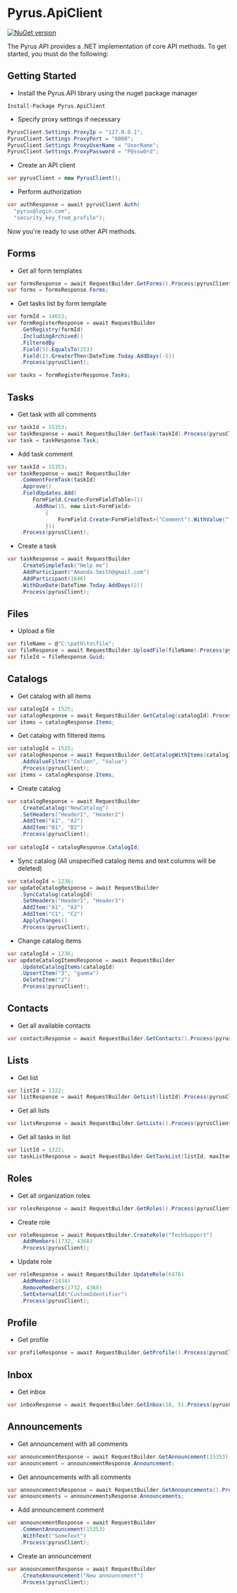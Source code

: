 # Pyrus.ApiClient

[![NuGet version](https://badge.fury.io/nu/Pyrus.ApiClient.svg)](https://badge.fury.io/nu/Pyrus.ApiClient)

The Pyrus API provides a .NET implementation of core API methods. To get started, you must do the following:

## Getting Started

* Install the Pyrus.API library using the nuget package manager

````
Install-Package Pyrus.ApiClient
````

* Specify proxy settings if necessary

```csharp
PyrusClient.Settings.ProxyIp = "127.0.0.1";
PyrusClient.Settings.ProxyPort = "8080";
PyrusClient.Settings.ProxyUserName = "UserName";
PyrusClient.Settings.ProxyPassword = "P@ssw0rd";
```

* Create an API client

```csharp
var pyrusClient = new PyrusClient();
```

* Perform authorization 

```csharp
var authResponse = await pyrusClient.Auth(	
  "pyrus@login.com", 
  "security_key_from_profile");
```

Now you're ready to use other API methods.

## Forms

* Get all form templates
  
```csharp
var formsResponse = await RequestBuilder.GetForms().Process(pyrusClient);
var forms = formsResponse.Forms;
```

* Get tasks list by form template
  
```csharp
var formId = 14653;
var formRegisterResponse = await RequestBuilder
	.GetRegistry(formId)
	.IncludingArchived()
	.FilteredBy
	.Field(5).EqualsTo(253)
	.Field(2).GreaterThen(DateTime.Today.AddDays(-5))
	.Process(pyrusClient);

var tasks = formRegisterResponse.Tasks;
```

## Tasks

* Get task with all comments

```csharp
var taskId = 15353;
var taskResponse = await RequestBuilder.GetTask(taskId).Process(pyrusClient);;
var task = taskResponse.Task;
```

* Add task comment

```csharp
var taskId = 15353;
var taskResponse = await RequestBuilder
	.CommentFormTask(taskId)
	.Approve()
	.FieldUpdates.Add(
		FormField.Create<FormFieldTable>(1)
		.AddRow(15, new List<FormField>
			{
				FormField.Create<FormFieldText>("Comment").WithValue("Thhats's right")
			}))
	.Process(pyrusClient);
```

* Create a task
  
```csharp
var taskResponse = await RequestBuilder
	.CreateSimpleTask("Help me")
	.AddParticipant("Amanda.Smith@gmail.com")
	.AddParticipant(1646)
	.WithDueDate(DateTime.Today.AddDays(2))
	.Process(pyrusClient);
```

## Files

* Upload a file

```csharp
var fileName = @"C:\path\to\file";
var fileResponse = await RequestBuilder.UploadFile(fileName).Process(pyrusClient);
var fileId = fileResponse.Guid;
```

## Catalogs

* Get catalog with all items

```csharp
var catalogId = 1525;
var catalogResponse = await RequestBuilder.GetCatalog(catalogId).Process(pyrusClient);
var items = catalogResponse.Items;
```

* Get catalog with filtered items
```csharp
var catalogId = 1525;
var catalogResponse = await RequestBuilder.GetCatalogWithItems(catalogId)
    .AddValueFilter("Column", "Value")
    .Process(pyrusClient);
var items = catalogResponse.Items;
```

* Create catalog

```csharp
var catalogResponse = await RequestBuilder
	.CreateCatalog("NewCatalog")
	.SetHeaders("Header1", "Header2")
	.AddItem("A1", "A2")
	.AddItem("B1", "B2")
	.Process(pyrusClient);
	
var catalogId = catalogResponse.CatalogId;
```

* Sync catalog (All unspecified catalog items and text columns will be deleted)

```csharp
var catalogId = 1236;
var updateCatalogResponse = await RequestBuilder
	.SyncCatalog(catalogId)
	.SetHeaders("Header1", "Header3")
	.AddItem("A1", "A3")
	.AddItem("C1", "C2")
	.ApplyChanges()
	.Process(pyrusClient);
```

* Change catalog items

```csharp
var catalogId = 1236;
var updateCatalogItemsResponse = await RequestBuilder
    .UpdateCatalogItems(catalogId)
    .UpsertItem("3", "gamma")
    .DeleteItem("2")
    .Process(pyrusClient);
```

## Contacts

* Get all available contacts

```csharp
var contactsResponse = await RequestBuilder.GetContacts().Process(pyrusClient);
```

## Lists

* Get list

```csharp
var listId = 1322;
var listResponse = await RequestBuilder.GetList(listId).Process(pyrusClient);
```

* Get all lists

```csharp
var listsResponse = await RequestBuilder.GetLists().Process(pyrusClient);
```

* Get all tasks in list

```csharp
var listId = 1322;
var taskListResponse = await RequestBuilder.GetTaskList(listId, maxItemCount: 25, includeArchived:true).Process(pyrusClient);
```

## Roles

* Get all organization roles

```csharp
var rolesResponse = await RequestBuilder.GetRoles().Process(pyrusClient);
```

* Create role

```csharp
var roleResponse = await RequestBuilder.CreateRole("TechSupport")
    .AddMembers(1732, 4368)
    .Process(pyrusClient);
```

* Update role

```csharp
var roleResponse = await RequestBuilder.UpdateRole(6476)
    .AddMember(2434)
    .RemoveMembers(1732, 4368)
    .SetExternalId("CustomIdentifier")
    .Process(pyrusClient);
```

## Profile

* Get profile

```csharp
var profileResponse = await RequestBuilder.GetProfile().Process(pyrusClient);
```


## Inbox

* Get inbox

```csharp
var inboxResponse = await RequestBuilder.GetInbox(10, 5).Process(pyrusClient);
```

## Announcements

* Get announcement with all comments

```csharp
var announcementResponse = await RequestBuilder.GetAnnouncement(15353).Process(pyrusClient);
var announcement = announcementResponse.Announcement;
```

* Get announcements with all comments

```csharp
var announcementsResponse = await RequestBuilder.GetAnnouncements().Process(pyrusClient);
var announcements = announcementsResponse.Announcements;
```

* Add announcement comment

```csharp
var announcementResponse = await RequestBuilder
	.CommentAnnouncement(15353)
	.WithText("SomeText")
	.Process(pyrusClient);
```

* Create an announcement
  
```csharp
var announcementResponse = await RequestBuilder
	.CreateAnnouncement("New announcement")
	.Process(pyrusClient);
```

